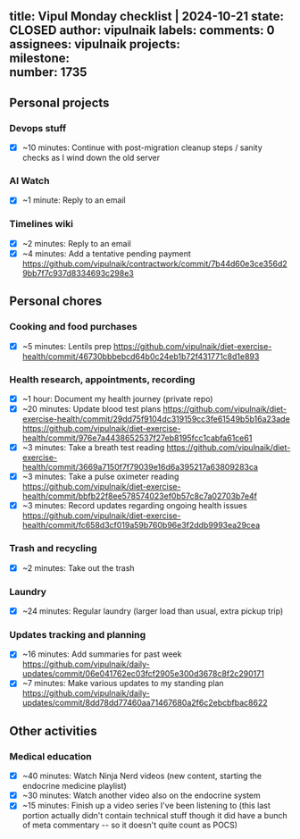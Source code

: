 title:	Vipul Monday checklist | 2024-10-21
state:	CLOSED
author:	vipulnaik
labels:	
comments:	0
assignees:	vipulnaik
projects:	
milestone:	
number:	1735
--
## Personal projects

### Devops stuff

- [x] ~10 minutes: Continue with post-migration cleanup steps / sanity checks as I wind down the old server

### AI Watch

- [x] ~1 minute: Reply to an email

### Timelines wiki

- [x] ~2 minutes: Reply to an email
- [x] ~4 minutes: Add a tentative pending payment https://github.com/vipulnaik/contractwork/commit/7b44d60e3ce356d29bb7f7c937d8334693c298e3

## Personal chores

### Cooking and food purchases

- [x] ~5 minutes: Lentils prep https://github.com/vipulnaik/diet-exercise-health/commit/46730bbbebcd64b0c24eb1b72f431771c8d1e893
### Health research, appointments, recording

- [x] ~1 hour: Document my health journey (private repo)
- [x] ~20 minutes: Update blood test plans https://github.com/vipulnaik/diet-exercise-health/commit/29dd75f9104dc319159cc3fe61549b5b16a23ade https://github.com/vipulnaik/diet-exercise-health/commit/976e7a4438652537f27eb8195fcc1cabfa61ce61
- [x] ~3 minutes: Take a breath test reading https://github.com/vipulnaik/diet-exercise-health/commit/3669a7150f7f79039e16d6a395217a63809283ca
- [x] ~3 minutes: Take a pulse oximeter reading https://github.com/vipulnaik/diet-exercise-health/commit/bbfb22f8ee578574023ef0b57c8c7a02703b7e4f
- [x] ~3 minutes: Record updates regarding ongoing health issues https://github.com/vipulnaik/diet-exercise-health/commit/fc658d3cf019a59b760b96e3f2ddb9993ea29cea

### Trash and recycling

- [x] ~2 minutes: Take out the trash

### Laundry

- [x] ~24 minutes: Regular laundry (larger load than usual, extra pickup trip)

### Updates tracking and planning

- [x] ~16 minutes: Add summaries for past week https://github.com/vipulnaik/daily-updates/commit/06e041762ec03fcf2905e300d3678c8f2c290171
- [x] ~7 minutes: Make various updates to my standing plan https://github.com/vipulnaik/daily-updates/commit/8dd78dd77460aa71467680a2f6c2ebcbfbac8622

## Other activities

### Medical education

- [x] ~40 minutes: Watch Ninja Nerd videos (new content, starting the endocrine medicine playlist)
- [x] ~30 minutes: Watch another video also on the endocrine system
- [x] ~15 minutes: Finish up a video series I've been listening to (this last portion actually didn't contain technical stuff though it did have a bunch of meta commentary -- so it doesn't quite count as POCS)

